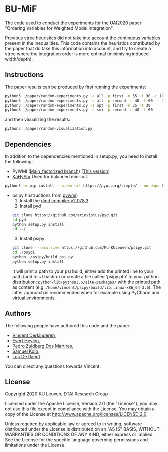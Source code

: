 # BU-MiF
The code used to conduct the experiments for the UAI2020 paper: "Ordering Variables for Weighted Model Integration".

Previous vtree heuristics did not take into account the continuous variables present in the inequalities. This code contains the heuristics contributed by the paper that do take this information into account, and try to create a vtree where the integration order is more optimal (minimising induced-width/depth).

## Instructions

The paper results can be produced by first running the experiments:

```bash
python3 ./paper/random-experiments.py -s all -p first -n 35 -t 30 -r 10
python3 ./paper/random-experiments.py -s all -p second -n 40 -t 60 -r 10
python3 ./paper/random-experiments.py -s opt -p first -n 35 -t 30
python3 ./paper/random-experiments.py -s smi -p second -n 40 -t 60
```

and then visualizing the results:

```bash
python3 ./paper/random-visualization.py
```

## Dependencies

In addition to the dependencies mentioned in setup.py, you need to install the following:

* PyWMI ([Main_factorized branch](https://github.com/weighted-model-integration/pywmi/tree/main_factorized)) ([This version](https://github.com/weighted-model-integration/pywmi/tree/8b33dbeaacca35acc2e4087908a0a7183f18258a)) 
* [KaHyPar](https://kahypar.org) Used for balanced min-cut.
```bash
python3 -m pip install --index-url https://pypi.org/simple/ --no-deps kahypar==1.0.4
```
* psipy (Instructions from [pywmi](https://github.com/weighted-model-integration/pywmi/blob/master/README.md))
    1. Install the [dmd compiler v2.078.3](http://downloads.dlang.org/releases/2.x/2.078.3/)
    2. Install pyd
    ```bash
    git clone https://github.com/ariovistus/pyd.git
    cd pyd
    python setup.py install
    cd ../
    ```
    3. Install psipy
    ```bash
    git clone --recursive https://github.com/ML-KULeuven/psipy.git
    cd ./psypi
    python ./psipy/build_psi.py
    python setup.py install
    ``` 
    It will print a path to your psi build, either add the printed line to your path (add to ~/.bashrc) or create a file called 'psipy.pth' to your python distribution: `python/lib/python3.6/site-packages/` with the printed path as content (e.g. `/home/vincent/psipy/build/lib.linux-x86_64-3.6`). The latter approach is recommended when for example using PyCharm and virtual environments.

## Authors

The following people have authored this code and the paper:
* [Vincent Derkinderen](https://github.com/VincentDerk), 
* [Evert Heylen](https://evertheylen.eu/), 
* [Pedro Zuidberg Dos Martires](https://pedrozudo.github.io/), 
* [Samuel Kolb](https://www.kuleuven.be/wieiswie/nl/person/00092538), 
* [Luc De Raedt](https://wms.cs.kuleuven.be/people/lucderaedt/)

You can direct any questions towards Vincent.

## License

Copyright 2020 KU Leuven, DTAI Research Group

Licensed under the Apache License, Version 2.0 (the "License"); you may not use this file except in compliance with the License. You may obtain a copy of the License at http://www.apache.org/licenses/LICENSE-2.0

Unless required by applicable law or agreed to in writing, software distributed under the License is distributed on an "AS IS" BASIS, WITHOUT WARRANTIES OR CONDITIONS OF ANY KIND, either express or implied. See the License for the specific language governing permissions and limitations under the License.
